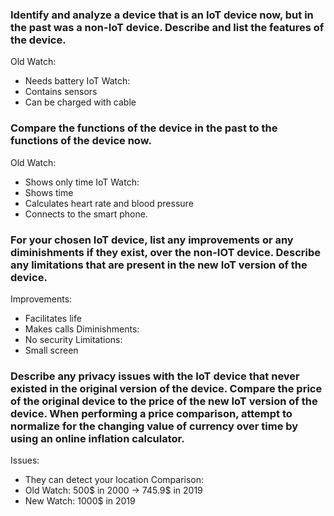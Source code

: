 ### Identify and analyze a device that is an IoT device now, but in the past was a non-IoT device. Describe and list the features of the device.

Old Watch: 
- Needs battery
IoT Watch: 
- Contains sensors
- Can be charged with cable

### Compare the functions of the device in the past to the functions of the device now.

Old Watch: 
- Shows only time
IoT Watch: 
- Shows time
- Calculates heart rate and blood pressure
- Connects to the smart phone.

### For your chosen IoT device, list any improvements or any diminishments if they exist, over the non-IOT device. Describe any limitations that are present in the new IoT version of the device.

Improvements:
- Facilitates life
- Makes calls
Diminishments:
- No security
Limitations:
- Small screen

### Describe any privacy issues with the IoT device that never existed in the original version of the device. Compare the price of the original device to the price of the new IoT version of the device. When performing a price comparison, attempt to normalize for the changing value of currency over time by using an online inflation calculator.

Issues:
- They can detect your location
Comparison:
- Old Watch: 500$ in 2000 -> 745.9$ in 2019
- New Watch: 1000$ in 2019

